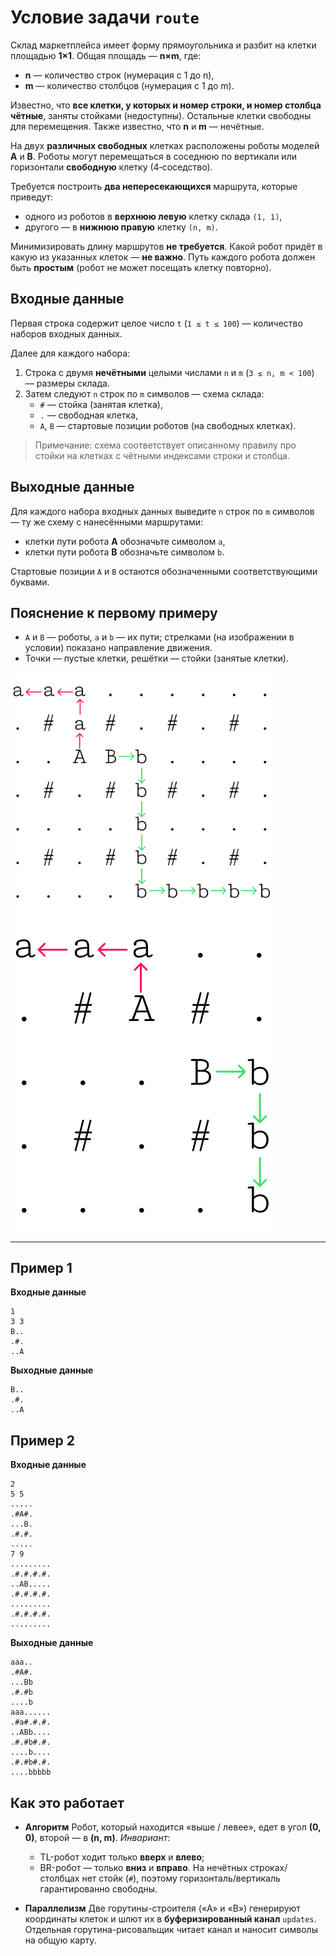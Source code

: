 # Условие задачи `route`
Склад маркетплейса имеет форму прямоугольника и разбит на клетки площадью **1×1**. Общая площадь — **n×m**, где:

- **n** — количество строк (нумерация с 1 до n),
- **m** — количество столбцов (нумерация с 1 до m).

Известно, что **все клетки, у которых и номер строки, и номер столбца чётные**, заняты стойками (недоступны). Остальные клетки свободны для перемещения. Также известно, что **n** и **m** — нечётные.

На двух **различных свободных** клетках расположены роботы моделей **A** и **B**. Роботы могут перемещаться в соседнюю по вертикали или горизонтали **свободную** клетку (4‑соседство).

Требуется построить **два непересекающихся** маршрута, которые приведут:
- одного из роботов в **верхнюю левую** клетку склада `(1, 1)`,
- другого — в **нижнюю правую** клетку `(n, m)`.

Минимизировать длину маршрутов **не требуется**. Какой робот придёт в какую из указанных клеток — **не важно**. Путь каждого робота должен быть **простым** (робот не может посещать клетку повторно).

## Входные данные

Первая строка содержит целое число `t` (`1 ≤ t ≤ 100`) — количество наборов входных данных.

Далее для каждого набора:

1. Строка с двумя **нечётными** целыми числами `n` и `m` (`3 ≤ n, m < 100`) — размеры склада.
2. Затем следуют `n` строк по `m` символов — схема склада:
   - `#` — стойка (занятая клетка),
   - `.` — свободная клетка,
   - `A`, `B` — стартовые позиции роботов (на свободных клетках).

> Примечание: схема соответствует описанному правилу про стойки на клетках с чётными индексами строки и столбца.

## Выходные данные

Для каждого набора входных данных выведите `n` строк по `m` символов — ту же схему с нанесёнными маршрутами:

- клетки пути робота **A** обозначьте символом `a`,
- клетки пути робота **B** обозначьте символом `b`.

Стартовые позиции `A` и `B` остаются обозначенными соответствующими буквами.

## Пояснение к первому примеру

- `A` и `B` — роботы, `a` и `b` — их пути; стрелками (на изображении в условии) показано направление движения.
- Точки — пустые клетки, решётки — стойки (занятые клетки).

<a href="data/robots_1.png">
  <img src="data/robots_1.png" alt="Robots One" width="420">
</a>
</br>
<a href="data/robots_2.png">
  <img src="data/robots_2.png" alt="Robots Two" width="420">
</a>

---

## Пример 1
**Входные данные**
``` text
1
3 3
B..
.#.
..A
```
**Выходные данные**
``` text
B..
.#.
..A
```
## Пример 2
**Входные данные**
``` text
2
5 5
.....
.#A#.
...B.
.#.#.
.....
7 9
.........
.#.#.#.#.
..AB.....
.#.#.#.#.
.........
.#.#.#.#.
.........
```
**Выходные данные**
``` text
aaa..
.#A#.
...Bb
.#.#b
....b
aaa......
.#a#.#.#.
..ABb....
.#.#b#.#.
....b....
.#.#b#.#.
....bbbbb
```

## Как это работает

- **Алгоритм**
  Робот, который находится «выше / левее», едет в угол **(0, 0)**, второй — в **(n, m)**.
  *Инвариант*:
  - TL-робот ходит только **вверх** и **влево**;
  - BR-робот — только **вниз** и **вправо**.
  На нечётных строках/столбцах нет стойк (`#`), поэтому горизонталь/вертикаль гарантированно свободны.

- **Параллелизм**
  Две горутины-строителя («A» и «B») генерируют координаты клеток и шлют их в **буферизированный канал** `updates`.
  Отдельная горутина-рисовальщик читает канал и наносит символы на общую карту.
